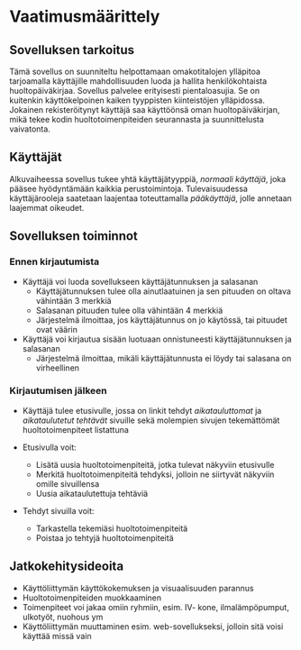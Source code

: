 # Vaatimusmäärittely 

## Sovelluksen tarkoitus 

Tämä sovellus on suunniteltu helpottamaan omakotitalojen ylläpitoa tarjoamalla käyttäjille mahdollisuuden luoda ja hallita henkilökohtaista huoltopäiväkirjaa. Sovellus palvelee erityisesti pientaloasujia. Se on kuitenkin käyttökelpoinen kaiken tyyppisten kiinteistöjen ylläpidossa. Jokainen rekisteröitynyt käyttäjä saa käyttöönsä oman huoltopäiväkirjan, mikä tekee kodin huoltotoimenpiteiden seurannasta ja suunnittelusta vaivatonta.  

## Käyttäjät 

Alkuvaiheessa sovellus tukee yhtä käyttäjätyyppiä, _normaali käyttäjä_, joka pääsee hyödyntämään kaikkia perustoimintoja. Tulevaisuudessa käyttäjärooleja saatetaan laajentaa toteuttamalla _pääkäyttäjä_, jolle annetaan laajemmat oikeudet. 

## Sovelluksen toiminnot 

### Ennen kirjautumista 

- Käyttäjä voi luoda sovellukseen käyttäjätunnuksen ja salasanan 
	- Käyttäjätunnuksen tulee olla ainutlaatuinen ja sen pituuden on oltava vähintään 3 merkkiä 
 	- Salasanan pituuden tulee olla vähintään 4 merkkiä 
	- Järjestelmä ilmoittaa, jos käyttäjätunnus on jo käytössä, tai pituudet ovat väärin 
- Käyttäjä voi kirjautua sisään luotuaan onnistuneesti käyttäjätunnuksen ja salasanan 
	- Järjestelmä ilmoittaa, mikäli käyttäjätunnusta ei löydy tai salasana on virheellinen 

### Kirjautumisen jälkeen 

- Käyttäjä tulee etusivulle, jossa on linkit tehdyt _aikatauluttomat_ ja _aikataulutetut tehtävät_ sivuille sekä molempien sivujen tekemättömät huoltotoimenpiteet listattuna

- Etusivulla voit:
  	- Lisätä uusia huoltotoimenpiteitä, jotka tulevat näkyviin etusivulle
  	- Merkitä huoltotoimenpiteitä tehdyksi, jolloin ne siirtyvät näkyviin omille sivuillensa
  	- Uusia aikataulutettuja tehtäviä
- Tehdyt sivuilla voit: 
	- Tarkastella tekemiäsi huoltotoimenpiteitä
 	- Poistaa jo tehtyjä huoltotoimenpiteitä
	
## Jatkokehitysideoita 

- Käyttöliittymän käyttökokemuksen ja visuaalisuuden parannus
- Huoltotoimenpiteiden muokkaaminen
- Toimenpiteet voi jakaa omiin ryhmiin, esim. IV- kone, ilmalämpöpumput, ulkotyöt, nuohous ym
- Käyttöliittymän muuttaminen esim. web-sovellukseksi, jolloin sitä voisi käyttää missä vain

